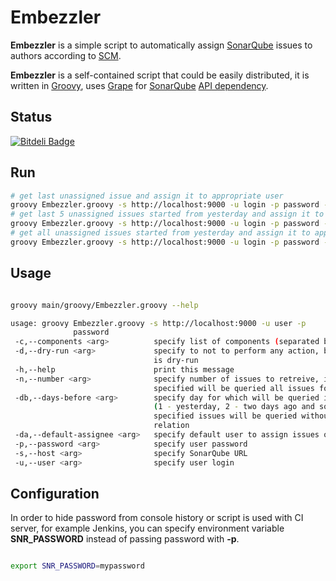Embezzler
=========

**Embezzler** is a simple script to automatically assign [SonarQube](http://www.sonarqube.org/) issues to authors according to [SCM](http://en.wikipedia.org/wiki/Software_configuration_management).

**Embezzler** is a self-contained script that could be easily distributed, it is written in [Groovy](http://groovy.codehaus.org/), uses [Grape](http://groovy.codehaus.org/Grape) for [SonarQube](http://www.sonarqube.org/) [API dependency](http://docs.codehaus.org/display/SONAR/Using+the+Web+Service+Java+client).

Status
------

[![Bitdeli Badge](https://d2weczhvl823v0.cloudfront.net/webdizz/embezzler/trend.png)](https://bitdeli.com/free "Bitdeli Badge")

Run
--------

```bash
# get last unassigned issue and assign it to appropriate user
groovy Embezzler.groovy -s http://localhost:9000 -u login -p password -c 'project1,project2' -n 1 --dry-run false
# get last 5 unassigned issues started from yesterday and assign it to appropriate users
groovy Embezzler.groovy -s http://localhost:9000 -u login -p password -c 'project1,project2' -n 5 -db 1 --dry-run false
# get all unassigned issues started from yesterday and assign it to appropriate users
groovy Embezzler.groovy -s http://localhost:9000 -u login -p password -c 'project1,project2' -db 1 --dry-run false
```

Usage
-----

```bash

groovy main/groovy/Embezzler.groovy --help

usage: groovy Embezzler.groovy -s http://localhost:9000 -u user -p
              password
 -c,--components <arg>          specify list of components (separated by comma)
 -d,--dry-run <arg>             specify to not to perform any action, by default
                                is dry-run
 -h,--help                      print this message
 -n,--number <arg>              specify number of issues to retreive, if not 
                                specified will be queried all issues for whole day
 -db,--days-before <arg>        specify day for which will be queried issues
                                (1 - yesterday, 2 - two days ago and so on), if not 
                                specified issues will be queried without date 
                                relation
 -da,--default-assignee <arg>   specify default user to assign issues on                          
 -p,--password <arg>            specify user password
 -s,--host <arg>                specify SonarQube URL
 -u,--user <arg>                specify user login

```

Configuration
----------

In order to hide password from console history or script is used with CI server, for example Jenkins, you can specify environment variable **SNR_PASSWORD** instead of passing password with **-p**.

```bash

export SNR_PASSWORD=mypassword

```



